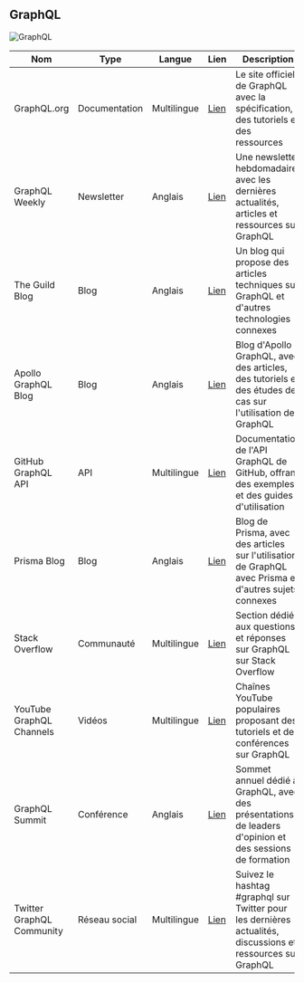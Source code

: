 ## GraphQL

![GraphQL](https://graphql.org/img/og-image.png)

| Nom  | Type  | Langue | Lien | Description | Tags | Note 
|------|-------|--------|------|-------------|------|------
| GraphQL.org               | Documentation| Multilingue | [Lien](https://graphql.org/)                               | Le site officiel de GraphQL avec la spécification, des tutoriels et des ressources                             | Documentation, Tutoriels         |   5/5   |
| GraphQL Weekly            | Newsletter   | Anglais  | [Lien](https://graphqlweekly.com/)                          | Une newsletter hebdomadaire avec les dernières actualités, articles et ressources sur GraphQL                   | Actualités, Ressources            |   4/5   |
| The Guild Blog            | Blog         | Anglais  | [Lien](https://the-guild.dev/blog/)                         | Un blog qui propose des articles techniques sur GraphQL et d'autres technologies connexes                        | Actualités, Tutoriels             |   2/5   |
| Apollo GraphQL Blog       | Blog         | Anglais  | [Lien](https://www.apollographql.com/blog/)                 | Blog d'Apollo GraphQL, avec des articles, des tutoriels et des études de cas sur l'utilisation de GraphQL       | Actualités, Tutoriels             |    4/5  |
| GitHub GraphQL API        | API          | Multilingue | [Lien](https://docs.github.com/en/graphql)                  | Documentation de l'API GraphQL de GitHub, offrant des exemples et des guides d'utilisation                       | API, Documentation                |   4/5   |
| Prisma Blog               | Blog         | Anglais  | [Lien](https://www.prisma.io/blog/)                          | Blog de Prisma, avec des articles sur l'utilisation de GraphQL avec Prisma et d'autres sujets connexes           | Actualités, Tutoriels             |   1/5   |
| Stack Overflow            | Communauté   | Multilingue | [Lien](https://stackoverflow.com/questions/tagged/graphql) | Section dédiée aux questions et réponses sur GraphQL sur Stack Overflow                                          | Communauté, Support               |    2/5  |
| YouTube GraphQL Channels  | Vidéos       | Multilingue | [Lien](https://www.youtube.com/results?search_query=graphql) | Chaînes YouTube populaires proposant des tutoriels et des conférences sur GraphQL                              | Vidéos, Tutoriels                 |   2/5   |
| GraphQL Summit            | Conférence   | Anglais  | [Lien](https://summit.graphql.com/)                         | Sommet annuel dédié à GraphQL, avec des présentations de leaders d'opinion et des sessions de formation          | Conférences, Événements           |   4/5   |
| Twitter GraphQL Community | Réseau social| Multilingue | [Lien](https://twitter.com/search?q=%23graphql)             | Suivez le hashtag #graphql sur Twitter pour les dernières actualités, discussions et ressources sur GraphQL     | Actualités, Réseaux sociaux       |   5/5   |